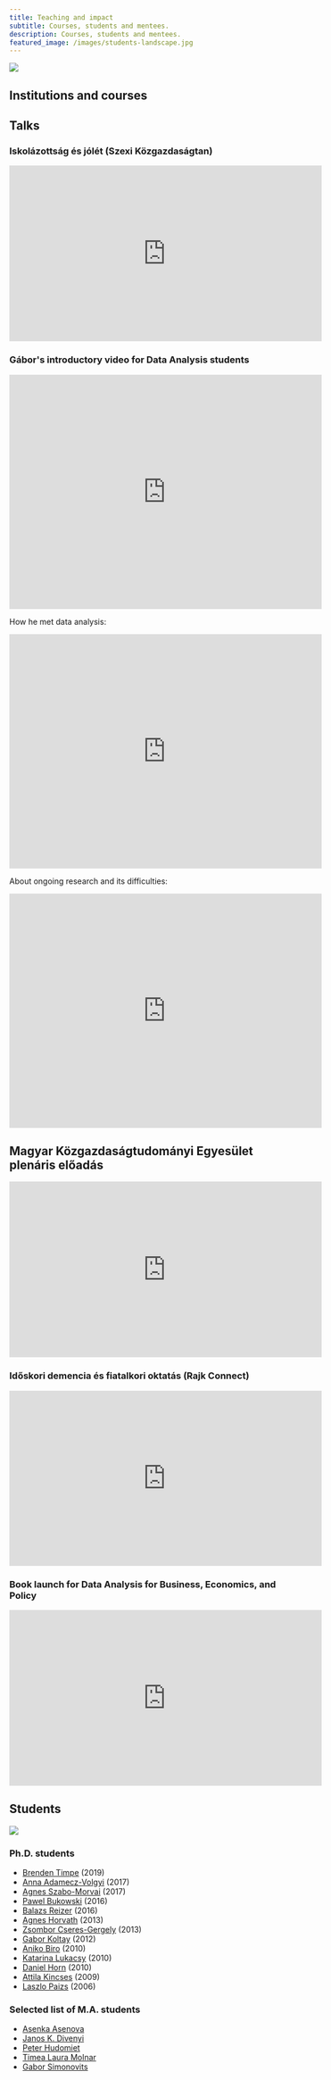```yaml
---
title: Teaching and impact
subtitle: Courses, students and mentees.
description: Courses, students and mentees.
featured_image: /images/students-landscape.jpg
---
```


![](/images/teach-landscape.jpg)

## Institutions and courses

## Talks

### Iskolázottság és jólét (Szexi Közgazdaságtan)
<iframe width="560" height="315" src="https://www.youtube.com/embed/WMKwNZQ7alY" title="YouTube video player" frameborder="0" allow="accelerometer; autoplay; clipboard-write; encrypted-media; gyroscope; picture-in-picture" allowfullscreen></iframe>

### Gábor's introductory video for Data Analysis students
<iframe src="https://www.facebook.com/plugins/video.php?height=420&href=https%3A%2F%2Fwww.facebook.com%2Fgabor.bekes.7%2Fvideos%2F260997052165852%2F&show_text=false&width=560&t=0" width="560" height="420" style="border:none;overflow:hidden" scrolling="no" frameborder="0" allowfullscreen="true" allow="autoplay; clipboard-write; encrypted-media; picture-in-picture; web-share" allowFullScreen="true"></iframe>

How he met data analysis:

<iframe src="https://www.facebook.com/plugins/video.php?height=420&href=https%3A%2F%2Fwww.facebook.com%2Fgabor.bekes.7%2Fvideos%2F181190030669527%2F&show_text=false&width=560&t=0" width="560" height="420" style="border:none;overflow:hidden" scrolling="no" frameborder="0" allowfullscreen="true" allow="autoplay; clipboard-write; encrypted-media; picture-in-picture; web-share" allowFullScreen="true"></iframe>

About ongoing research and its difficulties:

<iframe src="https://www.facebook.com/plugins/video.php?height=420&href=https%3A%2F%2Fwww.facebook.com%2Fgabor.bekes.7%2Fvideos%2F209396291131206%2F&show_text=false&width=560&t=0" width="560" height="420" style="border:none;overflow:hidden" scrolling="no" frameborder="0" allowfullscreen="true" allow="autoplay; clipboard-write; encrypted-media; picture-in-picture; web-share" allowFullScreen="true"></iframe>

## Magyar Közgazdaságtudományi Egyesület plenáris előadás
<iframe width="560" height="315" src="https://www.youtube.com/embed/Pn614E8oKkY" title="YouTube video player" frameborder="0" allow="accelerometer; autoplay; clipboard-write; encrypted-media; gyroscope; picture-in-picture" allowfullscreen></iframe>

### Időskori demencia és fiatalkori oktatás (Rajk Connect)
<iframe src="https://www.facebook.com/plugins/video.php?height=314&href=https%3A%2F%2Fwww.facebook.com%2Frajkofficial%2Fvideos%2F2903329586576276%2F&show_text=false&width=560&t=0" width="560" height="314" style="border:none;overflow:hidden" scrolling="no" frameborder="0" allowfullscreen="true" allow="autoplay; clipboard-write; encrypted-media; picture-in-picture; web-share" allowFullScreen="true"></iframe>

### Book launch for Data Analysis for Business, Economics, and Policy
<iframe width="560" height="315" src="https://www.youtube.com/embed/0hRuozNnr8c" title="YouTube video player" frameborder="0" allow="accelerometer; autoplay; clipboard-write; encrypted-media; gyroscope; picture-in-picture" allowfullscreen></iframe>

## Students
![](/images/students-landscape.jpg)

### Ph.D. students
- [Brenden Timpe](https://www.brendentimpe.com/) (2019) 
- [Anna Adamecz-Volgyi](http://budapestinstitute.eu/index.php/about_us/datasheet2/adamecz_anna/en) (2017)
- [Agnes Szabo-Morvai](https://szabomorvaiagnes22.wixsite.com/website) (2017)
- [Pawel Bukowski](https://sites.google.com/site/pwllbukowski/home) (2016)
- [Balazs Reizer](https://sites.google.com/site/balazsreizer/) (2016)
- [Agnes Horvath](https://hu.linkedin.com/in/agnes-horvath-449152124) (2013)
- [Zsombor Cseres-Gergely](https://ec.europa.eu/jrc/en/person/zsombor-cseres-gergely) (2013)
- [Gabor Koltay](https://cerre.eu/biographies/gabor-koltay/) (2012)
- [Aniko Biro](https://sites.google.com/site/aniko17biro/) (2010) 
- [Katarina Lukacsy](https://www.linkedin.com/in/katar%C3%ADna-luk%C3%A1csy-37900b34) (2010)
- [Daniel Horn](https://mwpweb.eu/DanielHorn/) (2010) 
- [Attila Kincses](https://www.mckinsey.com/our-people/attila-kincses#) (2009)
- [Laszlo Paizs](https://rekk.hu/munkatars/15/paizs-laszlo) (2006)

### Selected list of M.A. students
- [Asenka Asenova](https://lsa.umich.edu/econ/people/faculty/asenovaa.html)
- [Janos K. Divenyi](https://divenyijanos.github.io/)
- [Peter Hudomiet](https://www.rand.org/about/people/h/hudomiet_peter.html)
- [Timea Laura Molnar](https://timea-laura-molnar.com/)
- [Gabor Simonovits](https://www.gaborsimonovits.com/)

